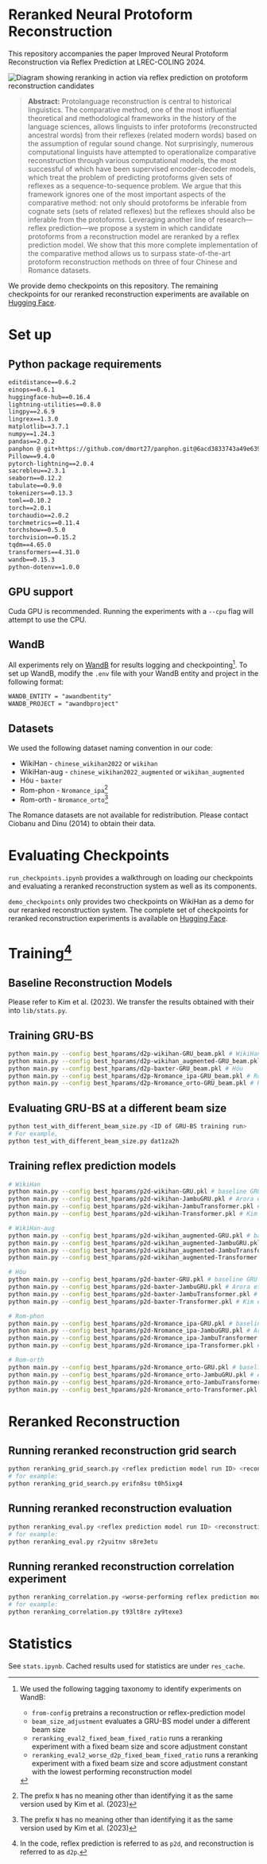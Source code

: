 # Reranked Neural Protoform Reconstruction

This repository accompanies the paper Improved Neural Protoform Reconstruction via Reflex Prediction at LREC-COLING 2024.

![Diagram showing reranking in action via reflex prediction on protoform reconstruction candidates](https://share.cleanshot.com/7Mwvr1GQYFjSmQtdLft2+)

> **Abstract:** Protolanguage reconstruction is central to historical linguistics. The comparative method, one of the most influential theoretical and methodological frameworks in the history of the language sciences, allows linguists to infer protoforms (reconstructed ancestral words) from their reflexes (related modern words) based on the assumption of regular sound change. Not surprisingly, numerous computational linguists have attempted to operationalize comparative reconstruction through various computational models, the most successful of which have been supervised encoder-decoder models, which treat the problem of predicting protoforms given sets of reflexes as a sequence-to-sequence problem. We argue that this framework ignores one of the most important aspects of the comparative method: not only should protoforms be inferable from cognate sets (sets of related reflexes) but the reflexes should also be inferable from the protoforms. Leveraging another line of research—reflex prediction—we propose a system in which candidate protoforms from a reconstruction model are reranked by a reflex prediction model. We show that this more complete implementation of the comparative method allows us to surpass state-of-the-art protoform reconstruction methods on three of four Chinese and Romance datasets.


We provide demo checkpoints on this repository. The remaining checkpoints for our reranked reconstruction experiments are available on [Hugging Face](https://huggingface.co/chaosarium/reranked-reconstruction).

# Set up

## Python package requirements

```txt
editdistance==0.6.2
einops==0.6.1
huggingface-hub==0.16.4
lightning-utilities==0.8.0
lingpy==2.6.9
lingrex==1.3.0
matplotlib==3.7.1
numpy==1.24.3
pandas==2.0.2
panphon @ git+https://github.com/dmort27/panphon.git@6acd3833743a49e63941a0b740ee69eae1dafc1c
Pillow==9.4.0
pytorch-lightning==2.0.4
sacrebleu==2.3.1
seaborn==0.12.2
tabulate==0.9.0
tokenizers==0.13.3
toml==0.10.2
torch==2.0.1
torchaudio==2.0.2
torchmetrics==0.11.4
torchshow==0.5.0
torchvision==0.15.2
tqdm==4.65.0
transformers==4.31.0
wandb==0.15.3
python-dotenv==1.0.0
```

## GPU support

Cuda GPU is recommended. Running the experiments with a `--cpu` flag will attempt to use the CPU.

## WandB

All experiments rely on [WandB](https://wandb.ai/) for results logging and checkpointing[^1]. To set up WandB, modify the `.env` file with your WandB entity and project in the following format:

```txt
WANDB_ENTITY = "awandbentity"
WANDB_PROJECT = "awandbproject"
```

[^1]: We used the following tagging taxonomy to identify experiments on WandB:
    - `from-config` pretrains a reconstruction or reflex-prediction model
    - `beam_size_adjustment` evaluates a GRU-BS model under a different beam size
    - `reranking_eval2_fixed_beam_fixed_ratio` runs a reranking experiment with a fixed beam size and score adjustment constant
    - `reranking_eval2_worse_d2p_fixed_beam_fixed_ratio` runs a reranking experiment with a fixed beam size and score adjustment constant with the lowest performing reconstruction model

## Datasets

We used the following dataset naming convention in our code:

- WikiHan - `chinese_wikihan2022` or `wikihan`
- WikiHan-aug - `chinese_wikihan2022_augmented` or `wikihan_augmented`
- Hóu - `baxter`
- Rom-phon - `Nromance_ipa`[^2]
- Rom-orth - `Nromance_orto`[^2]

[^2]: The prefix `N` has no meaning other than identifying it as the same version used by Kim et al. (2023)

The Romance datasets are not available for redistribution. Please contact Ciobanu and Dinu (2014) to obtain their data.

# Evaluating Checkpoints

`run_checkpoints.ipynb` provides a walkthrough on loading our checkpoints and evaluating a reranked reconstruction system as well as its components. 

`demo_checkpoints` only provides two checkpoints on WikiHan as a demo for our reranked reconstruction system. The complete set of checkpoints for reranked reconstruction experiments is available on [Hugging Face](https://huggingface.co/chaosarium/reranked-reconstruction).

# Training[^3]

[^3]: In the code, reflex prediction is referred to as `p2d`, and reconstruction is referred to as `d2p`.

## Baseline Reconstruction Models

Please refer to Kim et al. (2023). We transfer the results obtained with their into `lib/stats.py`.

## Training GRU-BS

```sh
python main.py --config best_hparams/d2p-wikihan-GRU_beam.pkl # WikiHan
python main.py --config best_hparams/d2p-wikihan_augmented-GRU_beam.pkl # WikiHan-aug
python main.py --config best_hparams/d2p-baxter-GRU_beam.pkl # Hóu
python main.py --config best_hparams/d2p-Nromance_ipa-GRU_beam.pkl # Rom-phon
python main.py --config best_hparams/d2p-Nromance_orto-GRU_beam.pkl # Rom-orth
```

## Evaluating GRU-BS at a different beam size

```sh
python test_with_different_beam_size.py <ID of GRU-BS training run>
# For example,
python test_with_different_beam_size.py dat1za2h
```

## Training reflex prediction models

```sh
# WikiHan
python main.py --config best_hparams/p2d-wikihan-GRU.pkl # baseline GRU
python main.py --config best_hparams/p2d-wikihan-JambuGRU.pkl # Arora et al. (2023)'s GRU
python main.py --config best_hparams/p2d-wikihan-JambuTransformer.pkl # Arora et al. (2023)'s Transformer
python main.py --config best_hparams/p2d-wikihan-Transformer.pkl # Kim et al. (2023)'s Transformer

# WikiHan-aug
python main.py --config best_hparams/p2d-wikihan_augmented-GRU.pkl # baseline GRU
python main.py --config best_hparams/p2d-wikihan_augmented-JambuGRU.pkl # Arora et al. (2023)'s GRU
python main.py --config best_hparams/p2d-wikihan_augmented-JambuTransformer.pkl # Arora et al. (2023)'s Transformer
python main.py --config best_hparams/p2d-wikihan_augmented-Transformer.pkl # Kim et al. (2023)'s Transformer

# Hóu
python main.py --config best_hparams/p2d-baxter-GRU.pkl # baseline GRU
python main.py --config best_hparams/p2d-baxter-JambuGRU.pkl # Arora et al. (2023)'s GRU
python main.py --config best_hparams/p2d-baxter-JambuTransformer.pkl # Arora et al. (2023)'s Transformer
python main.py --config best_hparams/p2d-baxter-Transformer.pkl # Kim et al. (2023)'s Transformer

# Rom-phon
python main.py --config best_hparams/p2d-Nromance_ipa-GRU.pkl # baseline GRU
python main.py --config best_hparams/p2d-Nromance_ipa-JambuGRU.pkl # Arora et al. (2023)'s GRU
python main.py --config best_hparams/p2d-Nromance_ipa-JambuTransformer.pkl # Arora et al. (2023)'s Transformer
python main.py --config best_hparams/p2d-Nromance_ipa-Transformer.pkl # Kim et al. (2023)'s Transformer

# Rom-orth
python main.py --config best_hparams/p2d-Nromance_orto-GRU.pkl # baseline GRU
python main.py --config best_hparams/p2d-Nromance_orto-JambuGRU.pkl # Arora et al. (2023)'s GRU
python main.py --config best_hparams/p2d-Nromance_orto-JambuTransformer.pkl # Arora et al. (2023)'s Transformer
python main.py --config best_hparams/p2d-Nromance_orto-Transformer.pkl # Kim et al. (2023)'s Transformer
```

# Reranked Reconstruction

## Running reranked reconstruction grid search

```sh
python reranking_grid_search.py <reflex prediction model run ID> <reconstruction model run ID>
# for example:
python reranking_grid_search.py erifn8su t0h5ixg4
```

## Running reranked reconstruction evaluation

```sh
python reranking_eval.py <reflex prediction model run ID> <reconstruction model run ID>
# for example:
python reranking_eval.py r2yuitnv s8re3etu
```

## Running reranked reconstruction correlation experiment

```sh
python reranking_correlation.py <worse-performing reflex prediction model run ID> <reconstruction model run ID>
# for example:
python reranking_correlation.py t93lt8re zy9texe3
```

# Statistics

See `stats.ipynb`. Cached results used for statistics are under `res_cache`.
